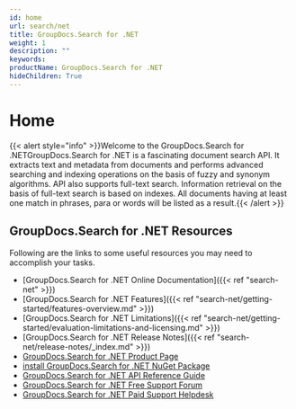 ```yaml
---
id: home
url: search/net
title: GroupDocs.Search for .NET
weight: 1
description: ""
keywords: 
productName: GroupDocs.Search for .NET
hideChildren: True
---
```

#  Home 

{{< alert style="info" >}}Welcome to the GroupDocs.Search for .NETGroupDocs.Search for .NET is a fascinating document search API. It extracts text and metadata from documents and performs advanced searching and indexing operations on the basis of fuzzy and synonym algorithms. API also supports full-text search. Information retrieval on the basis of full-text search is based on indexes. All documents having at least one match in phrases, para or words will be listed as a result.{{< /alert >}}

## GroupDocs.Search for .NET Resources

Following are the links to some useful resources you may need to accomplish your tasks.

*   [GroupDocs.Search for .NET Online Documentation]({{< ref "search-net" >}})
*   [GroupDocs.Search for .NET Features]({{< ref "search-net/getting-started/features-overview.md" >}})
*   [GroupDocs.Search for .NET Limitations]({{< ref "search-net/getting-started/evaluation-limitations-and-licensing.md" >}})
*   [GroupDocs.Search for .NET Release Notes]({{< ref "search-net/release-notes/_index.md" >}})
*   [GroupDocs.Search for .NET Product Page](https://products.groupdocs.com/search/net)
*   [install GroupDocs.Search for .NET NuGet Package](https://www.nuget.org/packages/GroupDocs.Search/)
*   [GroupDocs.Search for .NET API Reference Guide](https://apireference.groupdocs.com/net/search)
*   [GroupDocs.Search for .NET Free Support Forum](https://forum.groupdocs.com/c/search)
*   [GroupDocs.Search for .NET Paid Support Helpdesk](https://helpdesk.groupdocs.com/)
